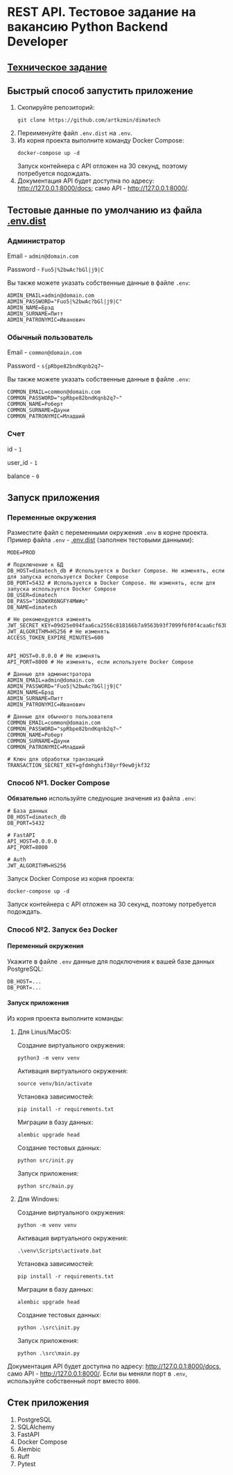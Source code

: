 # REST API. Тестовое задание на вакансию Python Backend Developer

## [Техническое задание](docs/technical_specification.md)

## Быстрый способ запустить приложение
1. Скопируйте репозиторий:
    ```
    git clone https://github.com/artkzmin/dimatech
    ```
2. Переименуйте файл `.env.dist` на `.env`.
3. Из корня проекта выполните команду Docker Compose:
    ```
    docker-compose up -d
    ```
    Запуск контейнера с API отложен на 30 секунд, поэтому потребуется подождать.
4. Документация API будет доступна по адресу: http://127.0.0.1:8000/docs; само API - http://127.0.0.1:8000/.

## Тестовые данные по умолчанию из файла [.env.dist](.env.dist)
### Администратор
Email - `admin@domain.com`

Password - `Fuo5|%2bwAc?bGl|j9|C`

Вы также можете указать собственные данные в файле `.env`:
```
ADMIN_EMAIL=admin@domain.com
ADMIN_PASSWORD="Fuo5|%2bwAc?bGl|j9|C"
ADMIN_NAME=Брэд
ADMIN_SURNAME=Питт
ADMIN_PATRONYMIC=Иванович
```
### Обычный пользователь
Email - `common@domain.com`

Password - `s{pRbpe82bndKqnb2q7~`

Вы также можете указать собственные данные в файле `.env`:
```
COMMON_EMAIL=common@domain.com
COMMON_PASSWORD="spRbpe82bndKqnb2q7~"
COMMON_NAME=Роберт
COMMON_SURNAME=Дауни
COMMON_PATRONYMIC=Младший
```
### Счет
id - `1`

user_id - `1`

balance - `0`

## Запуск приложения

### Переменные окружения
Разместите файл с переменными окружения `.env` в корне проекта. Пример файла `.env` - [.env.dist](.env.dist) (заполнен тестовыми данными):
```
MODE=PROD

# Подключение к БД
DB_HOST=dimatech_db # Используется в Docker Compose. Не изменять, если для запуска используется Docker Compose
DB_PORT=5432 # Используется в Docker Compose. Не изменять, если для запуска используется Docker Compose
DB_USER=dimatech
DB_PASS="16DWXR6NGFY4MW#o"
DB_NAME=dimatech

# Не рекомендуется изменять
JWT_SECRET_KEY=09d25e094faa6ca2556c818166b7a9563b93f7099f6f0f4caa6cf63b88e8d3e7
JWT_ALGORITHM=HS256 # Не изменять
ACCESS_TOKEN_EXPIRE_MINUTES=600


API_HOST=0.0.0.0 # Не изменять
API_PORT=8000 # Не изменять, если используете Docker Compose

# Данные для администратора
ADMIN_EMAIL=admin@domain.com
ADMIN_PASSWORD="Fuo5|%2bwAc?bGl|j9|C"
ADMIN_NAME=Брэд
ADMIN_SURNAME=Питт
ADMIN_PATRONYMIC=Иванович

# Данные для обычного пользователя
COMMON_EMAIL=common@domain.com
COMMON_PASSWORD="spRbpe82bndKqnb2q7~"
COMMON_NAME=Роберт
COMMON_SURNAME=Дауни
COMMON_PATRONYMIC=Младший

# Ключ для обработки транзакций
TRANSACTION_SECRET_KEY=gfdmhghif38yrf9ew0jkf32
```
### Способ №1. Docker Compose
**Обязательно** используйте следующие значения из файла `.env`:
```
# База данных
DB_HOST=dimatech_db
DB_PORT=5432

# FastAPI
API_HOST=0.0.0.0
API_PORT=8000

# Auth
JWT_ALGORITHM=HS256
```
Запуск Docker Compose из корня проекта:
```
docker-compose up -d
```
Запуск контейнера с API отложен на 30 секунд, поэтому потребуется подождать.

### Способ №2. Запуск без Docker
#### Переменный окружения
Укажите в файле `.env` данные для подключения к вашей базе данных PostgreSQL:
```
DB_HOST=...
DB_PORT=...
```
#### Запуск приложения
Из корня проекта выполните команды:
1. Для Linus/MacOS:

    Создание виртуального окружения:
    ```
    python3 -m venv venv
    ```
    Активация виртуального окружения:
    ```
    source venv/bin/activate
    ```
    Установка зависимостей:
    ```
    pip install -r requirements.txt
    ```
    Миграции в базу данных:
    ```
    alembic upgrade head
    ```
    Создание тестовых данных:
    ```
    python src/init.py
    ```
    Запуск приложения:
    ```
    python src/main.py
    ```
2. Для Windows:

    Создание виртуального окружения:
    ```
    python -m venv venv
    ```
    Активация виртуального окружения:
    ```
    .\venv\Scripts\activate.bat
    ```
    Установка зависимостей:
    ```
    pip install -r requirements.txt
    ```
    Миграции в базу данных:
    ```
    alembic upgrade head
    ```
    Создание тестовых данных:
    ```
    python .\src\init.py
    ```
    Запуск приложения:
    ```
    python .\src\main.py
    ```

Документация API будет доступна по адресу: http://127.0.0.1:8000/docs, само API - http://127.0.0.1:8000/. Если вы меняли порт в `.env`, используйте собственный порт вместо `8000`.

## Стек приложения

1. PostgreSQL
2. SQLAlchemy
3. FastAPI
4. Docker Compose
5. Alembic
6. Ruff
7. Pytest
